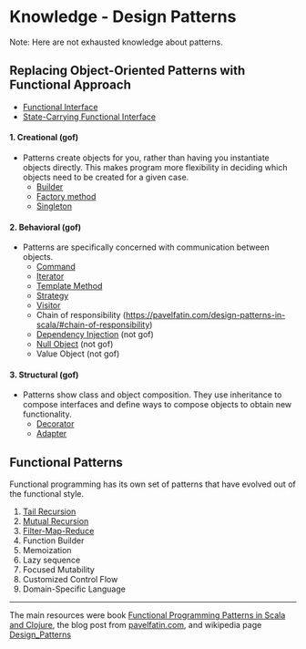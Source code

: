 Knowledge - Design Patterns
====================

Note: Here are not exhausted knowledge about patterns.

## Replacing Object-Oriented Patterns with Functional Approach
 - [Functional Interface](https://github.com/OndrejKucera/knowledge_patterns/blob/master/Functional_Interface.md)
 - [State-Carrying Functional Interface](https://github.com/OndrejKucera/knowledge_patterns/blob/master/State-Carrying_Functional_Interface.md)

#### 1. Creational (gof)
  - Patterns create objects for you, rather than having you instantiate objects directly. This makes program more flexibility in deciding which objects need to be created for a given case.
    - [Builder](https://github.com/OndrejKucera/knowledge_patterns/blob/master/Builder.md)
    - [Factory method](https://github.com/OndrejKucera/knowledge_patterns/blob/master/Factory_Method.md)
    - [Singleton](https://github.com/OndrejKucera/knowledge_design_patterns/blob/master/Singleton.md)

#### 2. Behavioral (gof)
 - Patterns are specifically concerned with communication between objects.
   - [Command](https://github.com/OndrejKucera/knowledge_patterns/blob/master/Command.md)
   - [Iterator](https://github.com/OndrejKucera/knowledge_patterns/blob/master/Iterator.md)
   - [Template Method](https://github.com/OndrejKucera/knowledge_patterns/blob/master/Template_Method.md)
   - [Strategy](https://github.com/OndrejKucera/knowledge_patterns/blob/master/Strategy.md)
   - [Visitor](https://github.com/OndrejKucera/knowledge_patterns/blob/master/Visitor.md)
   - Chain of responsibility (https://pavelfatin.com/design-patterns-in-scala/#chain-of-responsibility)
   - [Dependency Injection](https://github.com/OndrejKucera/knowledge_design_patterns/blob/master/Dependency_Injection.md) (not gof)
   - [Null Object](https://github.com/OndrejKucera/knowledge_patterns/blob/master/Null_Object.md) (not gof)
   - Value Object (not gof)

#### 3. Structural (gof)
 - Patterns show class and object composition. They use inheritance to compose interfaces and define ways to compose objects to obtain new functionality.
   - [Decorator](https://github.com/OndrejKucera/knowledge_design_patterns/blob/master/Decorator.md)
   - [Adapter](https://github.com/OndrejKucera/knowledge_design_patterns/blob/master/Adapter.md)

## Functional Patterns
Functional programming has its own set of patterns that have evolved out of the functional style.
1. [Tail Recursion](https://github.com/OndrejKucera/knowledge_design_patterns/blob/master/Tail_Recursion.md)
2. [Mutual Recursion](https://github.com/OndrejKucera/knowledge_design_patterns/blob/master/Mutual_Recursion.md)
3. [Filter-Map-Reduce](https://github.com/OndrejKucera/knowledge_design_patterns/blob/master/Filter-Map-Reduce.md)
4. Function Builder
5. Memoization
6. Lazy sequence
7. Focused Mutability
8. Customized Control Flow
9. Domain-Specific Language

---
The main resources were book [Functional Programming Patterns in Scala and Clojure](https://www.goodreads.com/book/show/17610214-functional-programming-patterns-in-scala-and-clojure), the blog post from [pavelfatin.com](https://pavelfatin.com/design-patterns-in-scala/), and wikipedia page [Design_Patterns](https://en.wikipedia.org/wiki/Design_Patterns#Patterns_by_Type)
